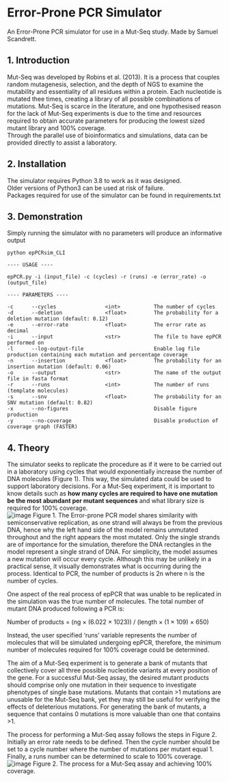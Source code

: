 # Error-Prone PCR Simulator
An Error-Prone PCR simulator for use in a Mut-Seq study. 
Made by Samuel Scandrett.

## 1. Introduction
Mut-Seq was developed by Robins et al. (2013). It is a process that couples random mutagenesis, selection, and the depth of NGS to examine the mutability and essentiality of all residues within a protein. Each nucleotide is mutated thee times, creating a library of all possible combinations of mutations. Mut-Seq is scarce in the literature, and one hypothesised reason for the lack of Mut-Seq experiments is due to the time and resources required to obtain accurate parameters for producing the lowest sized mutant library and 100% coverage.    
Through the parallel use of bioinformatics and simulations, data can be provided directly to assist a laboratory. 


## 2. Installation
The simulator requires Python 3.8 to work as it was designed.   
Older versions of Python3 can be used at risk of failure.   
Packages required for use of the simulator can be found in requirements.txt    

## 3. Demonstration
Simply running the simulator with no parameters will produce an informative output
```
python epPCRsim_CLI
```


```
---- USAGE ----

epPCR.py -i (input_file) -c (cycles) -r (runs) -e (error_rate) -o (output_file)

---- PARAMETERS ----

-c      --cycles                <int>           The number of cycles
-d      --deletion              <float>         The probability for a deletion mutation (default: 0.12)
-e      --error-rate            <float>         The error rate as decimal
-i      --input                 <str>           The file to have epPCR performed on
-l      --log-output-file                       Enable log file production containing each mutation and percentage coverage
-n      --insertion             <float>         The probability for an insertion mutation (default: 0.06)
-o      --output                <str>           The name of the output file in fasta format
-r      --runs                  <int>           The number of runs (template molecules)
-s      --snv                   <float>         The probability for an SNV mutation (default: 0.82)
-x      --no-figures                            Disable figure production
-y      --no-coverage                           Disable production of coverage graph (FASTER)
```


## 4. Theory
The simulator seeks to replicate the procedure as if it were to be carried out in a laboratory using cycles that would exponentially increase the number of DNA molecules (Figure 1). This way, the simulated data could be used to support laboratory decisions. For a Mut-Seq experiment, it is important to know details such as **how many cycles are required to have one mutation be the most abundant per mutant sequences** and what library size is required for 100% coverage.    
![image](https://user-images.githubusercontent.com/105985664/186528286-a55bd88a-d756-43ba-9eee-732cef2fb5bf.png)
Figure 1. The Error-prone PCR model shares similarity with semiconservative replication, as one strand will always be from the previous 
DNA, hence why the left hand side of the model remains unmutated throughout and the right appears the most mutated. Only the single strands 
are of importance for the simulation, therefore the DNA rectangles in the model represent a single strand of DNA. For simplicity, the model 
assumes a new mutation will occur every cycle. Although this may be unlikely in a practical sense, it visually demonstrates what is occurring 
during the process. Identical to PCR, the number of products is 2n where n is the number of cycles.      

One aspect of the real process of epPCR that was unable to be replicated in the simulation was the true number of molecules. The total number of mutant DNA produced following a PCR is:    
       
Number of products =
(ng × (6.022 × 1023)) / (length × (1 × 109) × 650)   
         
Instead, the user specified ‘runs’ variable represents the number of molecules that will be simulated undergoing epPCR, therefore, the minimum number of molecules required for 100% coverage could be determined.
      
The aim of a Mut-Seq experiment is to generate a bank of mutants that collectively cover all three possible nucleotide variants at every position of the gene. For a successful Mut-Seq assay, the desired mutant products should comprise only one mutation in their sequence to investigate phenotypes of single base mutations. Mutants that contain >1 mutations are unusable for the Mut-Seq bank, yet they may still be useful for verifying the effects of deleterious mutations. For generating the bank of mutants, a sequence that contains 0 mutations is more valuable than one that contains >1.
      
The process for performing a Mut-Seq assay follows the steps in Figure 2. Initially an error rate needs to be defined. Then the cycle number should be set to a cycle number where the number of mutations per mutant equal 1. Finally, a runs number can be determined to scale to 100% coverage.
![image](https://user-images.githubusercontent.com/105985664/186756923-6ee34488-547f-4bf1-a652-422892608be0.png)
Figure 2. The process for a Mut-Seq assay and achieving 100% coverage.
